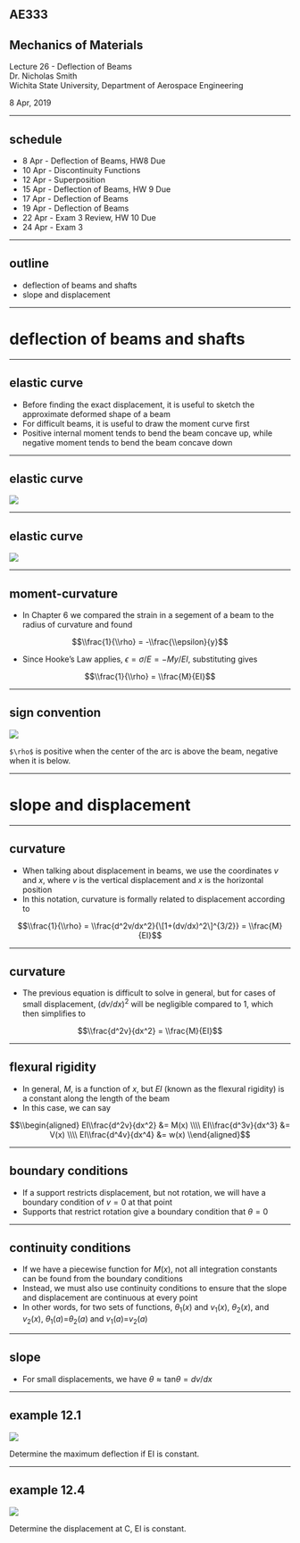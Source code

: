 ## AE333
## Mechanics of Materials
Lecture 26 - Deflection of Beams<br/>
Dr. Nicholas Smith<br/>
Wichita State University, Department of Aerospace Engineering

8 Apr, 2019

----

## schedule

- 8 Apr - Deflection of Beams, HW8 Due
- 10 Apr - Discontinuity Functions
- 12 Apr - Superposition
- 15 Apr - Deflection of Beams, HW 9 Due
- 17 Apr - Deflection of Beams
- 19 Apr - Deflection of Beams
- 22 Apr - Exam 3 Review, HW 10 Due
- 24 Apr - Exam 3


----
## outline

<!-- vim-markdown-toc GFM -->

* deflection of beams and shafts
* slope and displacement

<!-- vim-markdown-toc -->

---
# deflection of beams and shafts

----
## elastic curve

-   Before finding the exact displacement, it is useful to sketch the approximate deformed shape of a beam
-   For difficult beams, it is useful to draw the moment curve first
-   Positive internal moment tends to bend the beam concave up, while negative moment tends to bend the beam concave down

----
## elastic curve

![](..\images\elastic-curve.jpg) <!-- .element width="60%" -->

----
## elastic curve

![](..\images\elastic-curve2.jpg) <!-- .element width="60%" -->

----
## moment-curvature

-   In Chapter 6 we compared the strain in a segement of a beam to the radius of curvature and found

$$\\frac{1}{\\rho} = -\\frac{\\epsilon}{y}$$

-   Since Hooke’s Law applies, *ϵ* = *σ*/*E* = −*My*/*EI*, substituting gives

$$\\frac{1}{\\rho} = \\frac{M}{EI}$$

----
## sign convention

![](..\images\curvature.jpg) <!-- .element width="60%" -->

`$\rho$` is positive when the center of the arc is above the beam, negative when it is below.

---
# slope and displacement

----
## curvature

-   When talking about displacement in beams, we use the coordinates *v* and *x*, where *v* is the vertical displacement and *x* is the horizontal position
-   In this notation, curvature is formally related to displacement according to

$$\\frac{1}{\\rho} = \\frac{d^2v/dx^2}{\[1+(dv/dx)^2\]^{3/2}} = \\frac{M}{EI}$$

----
## curvature

-   The previous equation is difficult to solve in general, but for cases of small displacement, (*dv*/*dx*)<sup>2</sup> will be negligible compared to 1, which then simplifies to

$$\\frac{d^2v}{dx^2} = \\frac{M}{EI}$$

----
## flexural rigidity

-   In general, *M*, is a function of *x*, but *EI* (known as the flexural rigidity) is a constant along the length of the beam
-   In this case, we can say

$$\\begin{aligned}
  EI\\frac{d^2v}{dx^2} &= M(x) \\\\
  EI\\frac{d^3v}{dx^3} &= V(x) \\\\
  EI\\frac{d^4v}{dx^4} &= w(x)
\\end{aligned}$$

----
## boundary conditions

-   If a support restricts displacement, but not rotation, we will have a boundary condition of *v* = 0 at that point
-   Supports that restrict rotation give a boundary condition that *θ* = 0

----
## continuity conditions

-   If we have a piecewise function for *M*(*x*), not all integration constants can be found from the boundary conditions
-   Instead, we must also use continuity conditions to ensure that the slope and displacement are continuous at every point
-   In other words, for two sets of functions, *θ*<sub>1</sub>(*x*) and *v*<sub>1</sub>(*x*), *θ*<sub>2</sub>(*x*), and *v*<sub>2</sub>(*x*), *θ*<sub>1</sub>(*a*)=*θ*<sub>2</sub>(*a*) and *v*<sub>1</sub>(*a*)=*v*<sub>2</sub>(*a*)

----
## slope

-   For small displacements, we have
    *θ* ≈ tan*θ* = *dv*/*dx*

----
## example 12.1

![](..\images\example-12-1.jpg) <!-- .element width="60%" -->

Determine the maximum deflection if EI is constant.

----
## example 12.4

![](..\images\example-12-4.jpg)

Determine the displacement at C, EI is constant.
